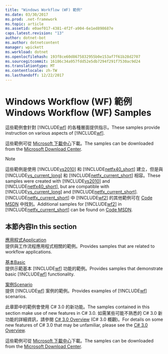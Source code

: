 ```yaml
---
title: "Windows Workflow (WF) 範例"
ms.date: 03/30/2017
ms.prod: .net-framework
ms.topic: article
ms.assetid: e0aef017-4381-4f2f-a904-6e1ed898687e
caps.latest.revision: "13"
author: dotnet-bot
ms.author: dotnetcontent
manager: wpickett
ms.workload: dotnet
ms.openlocfilehash: 193f8ce60d8675832955b0e153af7f61b28d2707
ms.sourcegitcommit: 16186c34a957fdd52e5db7294f291f7530ac9d24
ms.translationtype: MT
ms.contentlocale: zh-TW
ms.lasthandoff: 12/22/2017
---
```

# <a name="windows-workflow-wf-samples"></a><span data-ttu-id="be51c-102">Windows Workflow (WF) 範例</span><span class="sxs-lookup"><span data-stu-id="be51c-102">Windows Workflow (WF) Samples</span></span>
<span data-ttu-id="be51c-103">這些範例會針對 [!INCLUDE[wf](../../../../includes/wf-md.md)] 的各種層面提供指示。</span><span class="sxs-lookup"><span data-stu-id="be51c-103">These samples provide instruction on various aspects of [!INCLUDE[wf](../../../../includes/wf-md.md)].</span></span>  
  
<span data-ttu-id="be51c-104">這些範例可從 [Microsoft 下載中心](http://go.microsoft.com/fwlink/?LinkId=150780)下載。</span><span class="sxs-lookup"><span data-stu-id="be51c-104">The samples can be downloaded from the [Microsoft Download Center](http://go.microsoft.com/fwlink/?LinkId=150780).</span></span>  
  
> [!NOTE]
>  <span data-ttu-id="be51c-105">這些範例是使用 [!INCLUDE[vs2010](../../../../includes/vs2010-md.md)] 和 [!INCLUDE[netfx40_short](../../../../includes/netfx40-short-md.md)] 建立，但是與 [!INCLUDE[vs_current_long](../../../../includes/vs-current-long-md.md)] 和 [!INCLUDE[netfx_current_short](../../../../includes/netfx-current-short-md.md)] 相容。</span><span class="sxs-lookup"><span data-stu-id="be51c-105">These samples were created with [!INCLUDE[vs2010](../../../../includes/vs2010-md.md)] and [!INCLUDE[netfx40_short](../../../../includes/netfx40-short-md.md)], but are compatible with [!INCLUDE[vs_current_long](../../../../includes/vs-current-long-md.md)] and [!INCLUDE[netfx_current_short](../../../../includes/netfx-current-short-md.md)].</span></span> <span data-ttu-id="be51c-106">[!INCLUDE[netfx_current_short](../../../../includes/netfx-current-short-md.md)] 中 [!INCLUDE[wf2](../../../../includes/wf2-md.md)] 的其他範例可在 [Code MSDN](http://aka.ms/WF45Samples) 中找到。</span><span class="sxs-lookup"><span data-stu-id="be51c-106">Additional samples for [!INCLUDE[wf2](../../../../includes/wf2-md.md)] in [!INCLUDE[netfx_current_short](../../../../includes/netfx-current-short-md.md)] can be found on [Code MSDN](http://aka.ms/WF45Samples).</span></span>
  
## <a name="in-this-section"></a><span data-ttu-id="be51c-107">本節內容</span><span class="sxs-lookup"><span data-stu-id="be51c-107">In this section</span></span>  
 [<span data-ttu-id="be51c-108">應用程式</span><span class="sxs-lookup"><span data-stu-id="be51c-108">Application</span></span>](../../../../docs/framework/windows-workflow-foundation/samples/application.md)  
 <span data-ttu-id="be51c-109">提供與工作流程應用程式相關的範例。</span><span class="sxs-lookup"><span data-stu-id="be51c-109">Provides samples that are related to workflow applications.</span></span>  
  
 [<span data-ttu-id="be51c-110">基本</span><span class="sxs-lookup"><span data-stu-id="be51c-110">Basic</span></span>](../../../../docs/framework/windows-workflow-foundation/samples/basic.md)  
 <span data-ttu-id="be51c-111">提供示範基本 [!INCLUDE[wf](../../../../includes/wf-md.md)] 功能的範例。</span><span class="sxs-lookup"><span data-stu-id="be51c-111">Provides samples that demonstrate basic [!INCLUDE[wf](../../../../includes/wf-md.md)] functionality.</span></span>  
  
 [<span data-ttu-id="be51c-112">案例</span><span class="sxs-lookup"><span data-stu-id="be51c-112">Scenario</span></span>](../../../../docs/framework/windows-workflow-foundation/samples/scenario.md)  
 <span data-ttu-id="be51c-113">提供 [!INCLUDE[wf](../../../../includes/wf-md.md)] 案例的範例。</span><span class="sxs-lookup"><span data-stu-id="be51c-113">Provides examples of [!INCLUDE[wf](../../../../includes/wf-md.md)] scenarios.</span></span>  
  
 <span data-ttu-id="be51c-114">此章節中的範例會使用 C# 3.0 的新功能。</span><span class="sxs-lookup"><span data-stu-id="be51c-114">The samples contained in this section make use of new features in C# 3.0.</span></span> <span data-ttu-id="be51c-115">如需某些可能不熟悉的 C# 3.0 新功能的詳細資訊，請參閱 [C# 3.0 Overview](http://go.microsoft.com/fwlink/?LinkId=193972) (C# 3.0 概觀)。</span><span class="sxs-lookup"><span data-stu-id="be51c-115">For details on some new features of C# 3.0 that may be unfamiliar, please see the [C# 3.0 Overview](http://go.microsoft.com/fwlink/?LinkId=193972).</span></span>  
  
 <span data-ttu-id="be51c-116">這些範例可從 [Microsoft 下載中心](http://go.microsoft.com/fwlink/?LinkId=150780)下載。</span><span class="sxs-lookup"><span data-stu-id="be51c-116">The samples can be downloaded from the [Microsoft Download Center](http://go.microsoft.com/fwlink/?LinkId=150780).</span></span>

